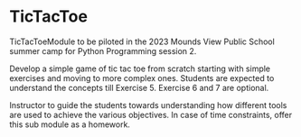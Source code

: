 # TicTacToe 

TicTacToeModule to be piloted in the 2023 Mounds View Public School summer camp for Python Programming session 2.

Develop a simple game of tic tac toe from scratch starting with simple exercises and moving to more complex ones. Students are expected to understand the concepts till Exercise 5. Exercise 6 and 7 are optional.

Instructor to guide the students towards understanding how different tools are used to achieve the various objectives. In case of time constraints, offer this sub module as a homework.
